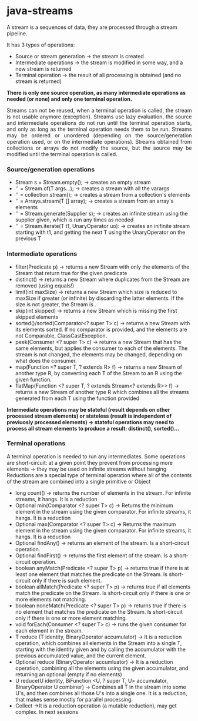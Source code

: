 # java-streams

A stream is a sequences of data, they are processed through a stream pipeline.

It has 3 types of operations:  
* Source or stream generation → the stream is created
* Intermediate operations → the stream is modified in some way, and a new stream is returned
* Terminal operation → the result of all processing is obtained (and no stream is returned)

**There is only one source operation, as many intermediate operations as needed (or none) and only one terminal operation.**
<div style="text-align: justify">
Streams can not be reused, when a terminal operation is called, the stream is not usable anymore (exception).  
Streams use lazy evaluation, the source and intermediate operations do not run until the terminal operation starts, and only as long as the terminal operation needs them to be run.  
Streams may be ordered or unordered (depending on the source/generation operation used, or on the intermediate operations).  
Streams obtained from collections or arrays do not modify the source, but the source may be modified until the terminal operation is called.  
 </div>  

### Source/generation operations
* Stream <T> s = Stream.empty();  	→ creates an empty stream
* '' 	 = Stream.of(T args...);  	→ creates a stream with all the varargs
* ''	 = collection.stream(); → creates a stream from a collection's elements
* ''	 = Arrays.stream(T [] array);  → creates a stream from an array's elements
* ''	 = Stream.generate(Supplier<T> s); → creates an infinite stream using the supplier given, which is run any times as needed
* ''	 = Stream.iterate(T t1, UnaryOperator<T> uo): → creates an inifinite stream starting with t1, and getting the next T using the UnaryOperator on the previous T

### Intermediate operations
* filter(Predicate <T> p) → returns a new Stream with only the elements of the Stream that return true for the given predicate
* distinct() → returns a new Stream where duplicates from the Stream are removed (using equals!)
* limit(int maxSize) → returns a new Stream which size is reduced to maxSize if greater (or infinite) by discarding the latter elements. If the size is not greater, the Stream is .
* skip(int skipped) → returns a new Stream which is missing the first skipped elements
* sorted()/sorted(Comparator<? super T> c) → returns a new Stream with its elements sorted. If no comparator is provided, and the elements are not Comparable, ClassCastException.
* peek(Consumer <? super T> c) → returns a new Stream that has the same elements, but applies the consumer to each of the elements. The stream is not changed, the elements may be changed, depending on what does the consumer.
* map(Function <? super T, ? extends R> f) → returns a new Stream of another type R, by converting each T of the Stream to an R using the given function.
* flatMap(Function <? super T, ? extends Stream<? extends R>> f) → returns a new Stream of another type R which combines all the streams generated from each T using the function provided

**Intermediate operations may be stateful (result depends on other processed stream elements) or stateless (result is independent of previuosly processed elements)
→ stateful operations may need to process all stream elements to produce a result: distinct(), sorted()...**

### Terminal operations
A terminal operation is needed to run any intermediates.
Some operations are short-circuit: at a given point they prevent from processing more elements → they may be used on infinite streams without hanging
Reductions are a special type of terminal operation where all of the contents of the stream are combined into a single primitive or Object
* long count() → returns the number of elements in the stream. For infinite streams, it hangs. It is a reduction
* Optional<T> min(Comparator <? super T> c) → Returns the minimum element in the stream using the given comparator. For infinite streams, it hangs. It is a reduction
* Optional<T> max(Comparator <? super T> c) → Returns the maximum element in the stream using the given comparator. For infinite streams, it hangs. It is a reduction
* Optional<T> findAny() → returns an element of the stream. Is a short-circuit operation.
* Optional<T> findFirst() → returns the first element of the stream. Is a short-circuit operation.
* boolean anyMatch(Predicate <? super T> p) → returns true if there is at least one element that matches the predicate on the Stream. Is short-circuit only if there is such element.
* boolean allMatch(Predicate <? super T> p) → returns true if all elements match the predicate on the Stream. Is short-circuit only if there is one or more elements not matching.
* boolean noneMatch(Predicate <? super T> p) → returns true if there is no element that matches the predicate on the Stream. Is short-circuit only if there is one or more element matching.
* void forEach(Consumer <? super T> c) → runs the given consumer for each element in the stream.
* T reduce (T identity, BinaryOperator<T> accumulator) → It is a reduction operation, which combines all elements in the Stream into a single T, starting with the identity given and by calling the accumulator with the previous accumulated value, and the current element.
* Optional<T> reduce (BinaryOperator<T> accumluator) → It is a reduction operation, combining all the elements using the given accumulator, and returning an optional (empty if no elements)
* U reduce(U identity, BiFunction <U, ? super T, U> accumulator, BinaryOperator U combiner) → Combines all T in the stream into some U's, and then combines all those U's into a single one. It is a reduction, that makes sense mostly for parallel processing.  
* Collect →It is a reduction operation (a mutable reduction), may get complex. In next sessions
